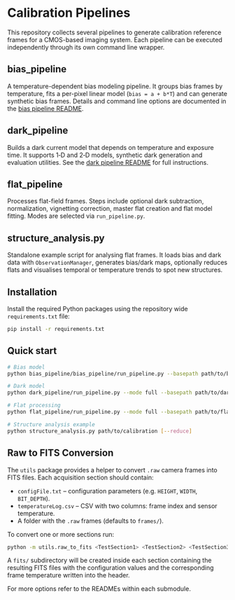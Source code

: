 # Calibration Pipelines

This repository collects several pipelines to generate calibration reference frames for a CMOS-based imaging system. Each pipeline can be executed independently through its own command line wrapper.

## bias_pipeline
A temperature-dependent bias modeling pipeline. It groups bias frames by temperature, fits a per-pixel linear model (`bias = a + b*T`) and can generate synthetic bias frames. Details and command line options are documented in the [bias pipeline README](bias_pipeline/bias_pipeline/README.md).

## dark_pipeline
Builds a dark current model that depends on temperature and exposure time. It supports 1‑D and 2‑D models, synthetic dark generation and evaluation utilities. See the [dark pipeline README](dark_pipeline/README.md) for full instructions.

## flat_pipeline
Processes flat-field frames. Steps include optional dark subtraction, normalization, vignetting correction, master flat creation and flat model fitting. Modes are selected via `run_pipeline.py`.

## structure_analysis.py
Standalone example script for analysing flat frames. It loads bias and dark data with `ObservationManager`, generates bias/dark maps, optionally reduces flats and visualises temporal or temperature trends to spot new structures.

## Installation

Install the required Python packages using the repository wide `requirements.txt` file:

```bash
pip install -r requirements.txt
```

## Quick start
```bash
# Bias model
python bias_pipeline/bias_pipeline/run_pipeline.py --basepath path/to/bias --output-dir bias_results

# Dark model
python dark_pipeline/run_pipeline.py --mode full --basepath path/to/darks --output_dir dark_results

# Flat processing
python flat_pipeline/run_pipeline.py --mode full --basepath path/to/flats --output-dir flat_results

# Structure analysis example
python structure_analysis.py path/to/calibration [--reduce]
```

## Raw to FITS Conversion

The `utils` package provides a helper to convert `.raw` camera frames into FITS
files.  Each acquisition section should contain:

- `configFile.txt` – configuration parameters (e.g. `HEIGHT`, `WIDTH`,
  `BIT_DEPTH`).
- `temperatureLog.csv` – CSV with two columns: frame index and sensor
  temperature.
- A folder with the `.raw` frames (defaults to `frames/`).

To convert one or more sections run:

```bash
python -m utils.raw_to_fits <TestSection1> <TestSection2> <TestSection3>
```

A `fits/` subdirectory will be created inside each section containing the
resulting FITS files with the configuration values and the corresponding frame
temperature written into the header.

For more options refer to the READMEs within each submodule.

